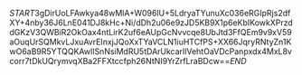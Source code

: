 $START$3gDirUoLFAwkya48wMlA+W096lU+5LdryaTYunuXc036eRGIpRjs2dfXY+4nby36J6LnE041DJ8kHc+Ni/dDh2u06e9zJD5KB9X1p6eKbIKowkXPrzddGKzV3QWBiR2OkOax4ntLirK2uf6eAUpGcNvvcqe8UbJtd3FfQEm9v9xV59aOuqUrSQMkvLJxuAvrEInxjJQoXxTYaVCLN1iuHTCfPS+XX66JqryRNtyZn1KwO6aB9R5YTQQKAwIlSnNsiMdRU5tDArUkcarIlVehtOaVDcPanpxdx4MxL8vcorr7tDkUQrymvqXBa2FFXtccfph26NtNI9YrZrfLraBDcw==$END$